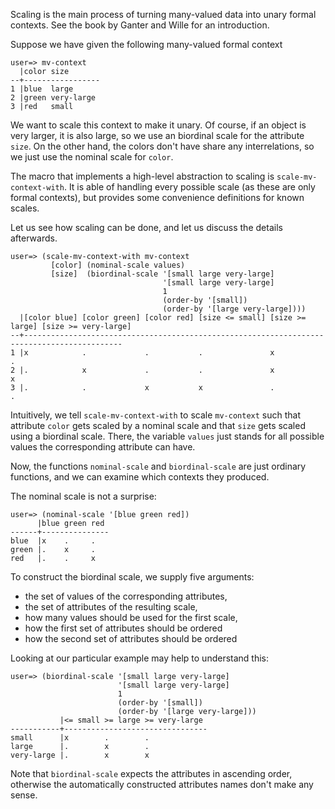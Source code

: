 Scaling is the main process of turning many-valued data into unary formal contexts.  See
the book by Ganter and Wille for an introduction.

Suppose we have given the following many-valued formal context

```plain
user=> mv-context
  |color size       
--+-----------------
1 |blue  large      
2 |green very-large 
3 |red   small      
```

We want to scale this context to make it unary.  Of course, if an object is very larger,
it is also large, so we use an biordinal scale for the attribute `size`.  On the other
hand, the colors don't have share any interrelations, so we just use the nominal scale for
`color`.

The macro that implements a high-level abstraction to scaling is `scale-mv-context-with`.
It is able of handling every possible scale (as these are only formal contexts), but
provides some convenience definitions for known scales.

Let us see how scaling can be done, and let us discuss the details afterwards.

```plain
user=> (scale-mv-context-with mv-context
         [color] (nominal-scale values)
         [size]  (biordinal-scale '[small large very-large]
                                  '[small large very-large]
                                  1
                                  (order-by '[small])
                                  (order-by '[large very-large])))
  |[color blue] [color green] [color red] [size <= small] [size >= large] [size >= very-large] 
--+--------------------------------------------------------------------------------------------
1 |x            .             .           .               x               .                    
2 |.            x             .           .               x               x                    
3 |.            .             x           x               .               .                    
```

Intuitively, we tell `scale-mv-context-with` to scale `mv-context` such that attribute
`color` gets scaled by a nominal scale and that `size` gets scaled using a biordinal
scale.  There, the variable `values` just stands for all possible values the corresponding
attribute can have.

Now, the functions `nominal-scale` and `biordinal-scale` are just ordinary functions, and
we can examine which contexts they produced.

The nominal scale is not a surprise:

```plain
user=> (nominal-scale '[blue green red])
      |blue green red 
------+---------------
blue  |x    .     .   
green |.    x     .   
red   |.    .     x
```

To construct the biordinal scale, we supply five arguments: 

- the set of values of the corresponding attributes, 
- the set of attributes of the resulting scale, 
- how many values should be used for the first scale, 
- how the first set of attributes should be ordered
- how the second set of attributes should be ordered

Looking at our particular example may help to understand this:

```plain
user=> (biordinal-scale '[small large very-large]
                        '[small large very-large]
                        1
                        (order-by '[small])
                        (order-by '[large very-large]))
           |<= small >= large >= very-large 
-----------+--------------------------------
small      |x        .        .             
large      |.        x        .             
very-large |.        x        x             
```

Note that `biordinal-scale` expects the attributes in ascending order, otherwise the
automatically constructed attributes names don't make any sense.
